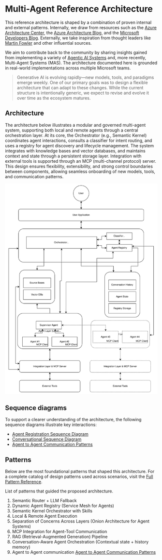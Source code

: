 # Multi-Agent Reference Architecture

This reference architecture is shaped by a combination of proven internal and external patterns. Internally, 
we draw from resources such as the [Azure Architecture Center](https://learn.microsoft.com/en-us/azure/architecture/), 
the [Azure Architecture Blog](https://techcommunity.microsoft.com/category/azure/blog/azurearchitectureblog), 
and the [Microsoft Developers Blog](https://devblogs.microsoft.com/). Externally, we
take inspiration from thought leaders like [Martin Fowler](https://martinfowler.com/architecture/)
and other influential sources.

We aim to contribute back to the community by sharing insights gained from implementing a
variety of [Agentic AI Systems](https://techcommunity.microsoft.com/blog/machinelearningblog/baseline-agentic-ai-systems-architecture/4207137)
and, more recently, Multi-Agent Systems (MAS). The architecture documented here
is grounded in real-world implementations across multiple Microsoft teams.

> Generative AI is evolving rapidly—new models, tools, and paradigms emerge weekly. One
> of our primary goals was to design a flexible architecture that can adapt to these
> changes. While the current structure is intentionally generic, we expect to revise
> and evolve it over time as the ecosystem matures.

## Architecture

The architecture below illustrates a modular and governed multi-agent system, supporting
both local and remote agents through a central orchestration layer. At its core, 
the Orchestrator (e.g., Semantic Kernel) coordinates agent interactions, consults a classifier
for intent routing, and uses a registry for agent discovery and lifecycle management.
The system integrates with knowledge bases and vector databases, and maintains context
and state through a persistent storage layer. Integration with external tools is supported
through an MCP (multi-channel protocol) server. This design ensures flexibility, extensibility, 
and strong control boundaries between components, allowing seamless onboarding
of new models, tools, and communication patterns.

![Architecture Diagram](./docs/Multi-Agent-Architecture.drawio.svg)

## Sequence diagrams

To support a clearer understanding of the architecture, the following
sequence diagrams illustrate key interactions:

* [Agent Registration Sequence Diagram](./docs/Multi-Agent-AgentRegistration-SequenceDiagram.md)
* [Conversational Sequence Diagram](./docs/Multi-Agent-Conversational-SequenceDiagram.md)
* [Agent to Agent Communication Patterns](./docs/Multi-Agent-Agent-to-Agent-Patterns-SequenceDiagram.md)

## Patterns

Below are the most foundational patterns that shaped this architecture.
For a complete catalog of design patterns used across scenarios, 
visit the [Full Pattern Reference](./docs/Multi-Agent-Patterns.md).

List of patterns that guided the proposed architecture.

1. Semantic Router + LLM Fallback
2. Dynamic Agent Registry (Service Mesh for Agents)
3. Semantic Kernel Orchestrator with Skills
4. Local & Remote Agent Execution
5. Separation of Concerns Across Layers (Onion Architecture for Agent Systems)
6. MCP Integration for Agent-Tool Communication
7. RAG (Retrieval-Augmented Generation) Pipeline
8. Conversation-Aware Agent Orchestration (Contextual state + history memory)
9. Agent to Agent communication
    [Agent to Agent Communication Patterns](./docs/Multi-Agent-Agent-to-Agent-Patterns-SequenceDiagram.md)
